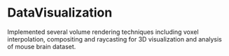 # DataVisualization
 Implemented several volume rendering techniques including voxel interpolation, compositing and raycasting for 3D visualization and analysis of mouse brain dataset.
